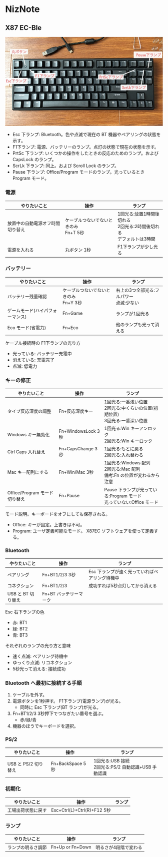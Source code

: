 NizNote
===

## X87 EC-Ble

![](images/niz1.jpg)

- Esc 下ランプ: Bluetooth。色や点滅で現在の BT 機器やペアリングの状態を示す。
- F1下ランプ: 電源、バッテリーのランプ。点灯の状態で現在の状態を示す。
- PrtSc 下ランプ: いくつかの操作をしたときの反応のためのランプ。および CapsLock のランプ。
- ScrLk 下ランプ: 同上。および Scroll Lock のランプ。
- Pause 下ランプ: Office/Program モードのランプ。光っているとき Program モード。

### 電源

|           やりたいこと           |                   操作                   |                                 ランプ                                  |
|----------------------------------|------------------------------------------|-------------------------------------------------------------------------|
| 放置中の自動電源オフ時間切り替え | ケーブルつないでないときのみ<br>Fn+T 5秒 | 1回光る:放置1時間後切れる<br>2回光る:2時間後切れる<br>デフォルトは3時間 |
| 電源を入れる                     | 丸ボタン 1秒                             | F1下ランプが少し光る                                                    |

### バッテリー

|           やりたいこと           |                   操作                   |                   ランプ                    |
|----------------------------------|------------------------------------------|---------------------------------------------|
| バッテリー残量確認               | ケーブルつないでないときのみ<br>Fn+Y 3秒 | 右上の3つ全部光る:フルパワー<br>点滅:少ない |
| ゲームモード(ハイパフォーマンス) | Fn+Game                                  | ランプが1回光る                             |
| Eco モード(省電力)               | Fn+Eco                                   | 他のランプも光って消える                    |

ケーブル接続時の F1下ランプの光り方

- 光っている: バッテリー充電中
- 消えている: 充電完了
- 点滅: 低電力

### キーの修正

|          やりたいこと         |        操作        |                                      ランプ                                      |
|-------------------------------|--------------------|----------------------------------------------------------------------------------|
| タイプ反応深度の調整          | Fn+反応深度キー    | 1回光る:一番浅い位置<br>2回光る:中くらいの位置(初期位置)<br>3回光る:一番深い位置 |
| Windows キー無効化            | Fn+WindowsLock 3秒 | 1回光る:Win キーアンロック<br>2回光る:Win キーロック                             |
| Ctrl Caps 入れ替え            | Fn+CapsChange 3秒  | 1回光る:もとに戻る<br>2回光る:入れ替わる                                         |
| Mac キー配列にする            | Fn+Win/Mac 3秒     | 1回光る:Windows 配列<br>2回光る:Mac 配列<br>備考:Fn の位置が変わるから注意       |
| Office/Program モード切り替え | Fn+Pause           | Pause 下ランプが光っている:Program モード<br>光っていない:Office モード          |

モード説明。キーボードをオフにしても保存される。

- Office: キーが固定。上書きは不可。
- Program: ユーザ定義可能なモード。 X87EC ソフトウェアを使って定義する。

### Bluetooth

|    やりたいこと    |          操作          |                     ランプ                     |
|--------------------|------------------------|------------------------------------------------|
| ペアリング         | Fn+BT1/2/3 3秒         | Esc 下ランプが速く光っていればペアリング待機中 |
| コネクション       | Fn+BT1/2/3             | 成功すれば5秒点灯してから消える                |
| USB と BT 切り替え | Fn+BT バッテリーマーク |                                                |

Esc 右下ランプの色

- 赤: BT1
- 緑: BT2
- 青: BT3

それぞれのランプの光り方と意味

- 速く点滅: ペアリング待機中
- ゆっくり点滅: リコネクション
- 5秒光って消える: 接続成功

### Bluetooth へ最初に接続する手順

1. ケーブルを外す。
1. 電源ボタンを1秒押す。 F1下ランプ(電源ランプ)が光る。
    - 同時に Esc 下ランプ(BT ランプ)が光る。
1. Fn+BT1/2/3 3秒押下でつなぎたい番号を選ぶ。
    - 赤/緑/青
1. 機器のほうでキーボードを選択。

### PS/2

|     やりたいこと     |       操作       |                         ランプ                         |
|----------------------|------------------|--------------------------------------------------------|
| USB と PS/2 切り替え | Fn+BackSpace 5秒 | 1回光る:USB 接続<br>2回光る:PS/2 自動認識+USB 手動認識 |

### 初期化

|    やりたいこと    |             操作            | ランプ |
|--------------------|-----------------------------|--------|
| 工場出荷状態に戻す | Esc+Ctrl(L)+Ctrl(R)+F12 5秒 |        |

### ランプ

|    やりたいこと    |       操作       |        ランプ         |
|--------------------|------------------|-----------------------|
| ランプの明るさ調節 | Fn+Up or Fn+Down | 明るさが4段階で変わる |

